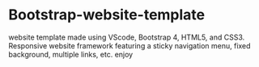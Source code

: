 # Bootstrap-website-template
website template made using VScode, Bootstrap 4, HTML5, and CSS3.  Responsive website framework featuring a sticky navigation menu, fixed background, multiple links, etc.
enjoy
